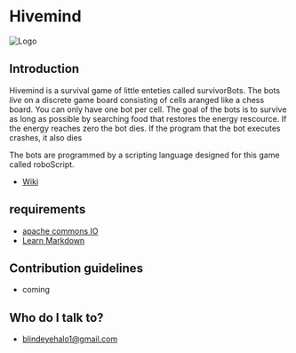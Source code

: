 # Hivemind #
![Logo](http://i.imgur.com/uFJX9rO.jpg)

## Introduction ##
Hivemind is a survival game of little enteties called survivorBots. The bots *live* on a discrete game board consisting of cells aranged like a chess board. You can only have one bot per cell. The goal of the bots is to survive as long as possible by searching food that restores the energy rescource. If the energy reaches zero the bot dies. If the program that the bot executes crashes, it also dies

The bots are programmed by a scripting language designed for this game called roboScript.

* [Wiki](https://bitbucket.org/BlindEyeHalo/hivemind/wiki/Home)

## requirements ##
* [apache commons IO](http://commons.apache.org/proper/commons-io/download_io.cgi)
* [Learn Markdown](https://bitbucket.org/tutorials/markdowndemo)


## Contribution guidelines ##

* coming

## Who do I talk to? ##

* blindeyehalo1@gmail.com
